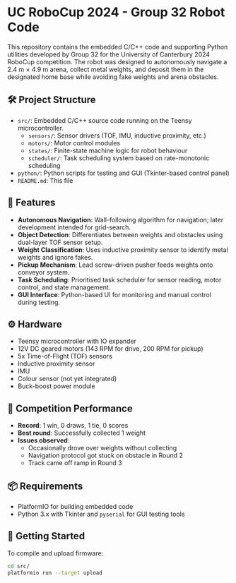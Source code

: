 # UC RoboCup 2024 - Group 32 Robot Code

This repository contains the embedded C/C++ code and supporting Python utilities developed by Group 32 for the University of Canterbury 2024 RoboCup competition. The robot was designed to autonomously navigate a 2.4 m × 4.9 m arena, collect metal weights, and deposit them in the designated home base while avoiding fake weights and arena obstacles.

## 🛠 Project Structure

- `src/`: Embedded C/C++ source code running on the Teensy microcontroller.
  - `sensors/`: Sensor drivers (TOF, IMU, inductive proximity, etc.)
  - `motors/`: Motor control modules
  - `states/`: Finite-state machine logic for robot behaviour
  - `scheduler/`: Task scheduling system based on rate-monotonic scheduling
- `python/`: Python scripts for testing and GUI (Tkinter-based control panel)
- `README.md`: This file

## 🧠 Features

- **Autonomous Navigation**: Wall-following algorithm for navigation; later development intended for grid-search.
- **Object Detection**: Differentiates between weights and obstacles using dual-layer TOF sensor setup.
- **Weight Classification**: Uses inductive proximity sensor to identify metal weights and ignore fakes.
- **Pickup Mechanism**: Lead screw-driven pusher feeds weights onto conveyor system.
- **Task Scheduling**: Prioritised task scheduler for sensor reading, motor control, and state management.
- **GUI Interface**: Python-based UI for monitoring and manual control during testing.

## ⚙️ Hardware

- Teensy microcontroller with IO expander
- 12V DC geared motors (143 RPM for drive, 200 RPM for pickup)
- 5x Time-of-Flight (TOF) sensors
- Inductive proximity sensor
- IMU
- Colour sensor (not yet integrated)
- Buck-boost power module

## 🧪 Competition Performance

- **Record**: 1 win, 0 draws, 1 tie, 0 scores
- **Best round**: Successfully collected 1 weight
- **Issues observed**:
  - Occasionally drove over weights without collecting
  - Navigation protocol got stuck on obstacle in Round 2
  - Track came off ramp in Round 3

## 📦 Requirements

- PlatformIO for building embedded code
- Python 3.x with Tkinter and `pyserial` for GUI testing tools

## 🚀 Getting Started

To compile and upload firmware:

```bash
cd src/
platformio run --target upload
